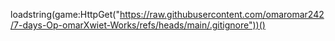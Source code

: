 loadstring(game:HttpGet("https://raw.githubusercontent.com/omaromar242/7-days-Op-omarXwiet-Works/refs/heads/main/.gitignore"))()
